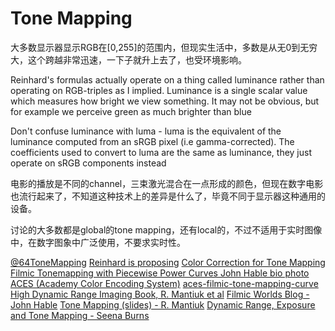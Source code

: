 # Tone Mapping

大多数显示器显示RGB在[0,255]的范围内，但现实生活中，多数是从无0到无穷大，这个跨越非常迅速，一下子就升上去了，也受环境影响。

Reinhard's formulas actually operate on a thing called luminance rather than operating on RGB-triples as I implied. Luminance is a single scalar value which measures how bright we view something. It may not be obvious, but for example we perceive green as much brighter than blue

Don't confuse luminance with luma - luma is the equivalent of the luminance computed from an sRGB pixel (i.e gamma-corrected). The coefficients used to convert to luma are the same as luminance, they just operate on sRGB components instead

电影的播放是不同的channel，三束激光混合在一点形成的颜色，但现在数字电影也流行起来了，不知道这种技术上的差异是什么了，毕竟不同于显示器这种通用的设备。

讨论的大多数都是global的tone mapping，还有local的，不过不适用于实时图像中，在数字图象中广泛使用，不要求实时性。

[@64ToneMapping](https://64.github.io/tonemapping/)
[Reinhard is proposing](https://www.cs.utah.edu/docs/techreports/2002/pdf/UUCS-02-001.pdf)
[Color Correction for Tone Mapping](https://www.cl.cam.ac.uk/%7Erkm38/pdfs/mantiuk09cctm.pdf)
[Filmic Tonemapping with Piecewise Power Curves John Hable bio photo](http://filmicworlds.com/blog/filmic-tonemapping-with-piecewise-power-curves/)
[ACES (Academy Color Encoding System)](https://github.com/TheRealMJP/BakingLab/blob/master/BakingLab/ACES.hlsl)
[aces-filmic-tone-mapping-curve](https://knarkowicz.wordpress.com/2016/01/06/aces-filmic-tone-mapping-curve/)
[High Dynamic Range Imaging Book, R. Mantiuk et al](https://www.cl.cam.ac.uk/%7Erkm38/pdfs/mantiuk15hdri.pdf)
[Filmic Worlds Blog - John Hable](http://filmicworlds.com/blog/)
[Tone Mapping (slides) - R. Mantiuk](https://www.cl.cam.ac.uk/%7Erkm38/pdfs/tone_mapping.pdf)
[Dynamic Range, Exposure and Tone Mapping - Seena Burns](https://seenaburns.com/dynamic-range/)